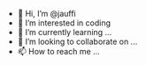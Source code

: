 - 👋 Hi, I’m @jauffi
- 👀 I’m interested in coding
- 🌱 I’m currently learning ...
- 💞️ I’m looking to collaborate on ...
- 📫 How to reach me ...

<!---
jauffi/jauffi is a ✨ special ✨ repository because its `README.md` (this file) appears on your GitHub profile.
You can click the Preview link to take a look at your changes.
--->
